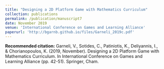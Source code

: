 ```yaml
---
title: "Designing a 2D Platform Game with Mathematics Curriculum"
collection: publications
permalink: /publication/manuscript7
date: November 2019
venue: 'International Conference on Games and Learning Alliance'
paperurl: 'http://bgarnb.github.io/files/Garneli_2019c.pdf'
---
```


<b> Recommended citation:</b> Garneli, V., Sotides, C., Patiniotis, K., Deliyannis, I., & Chorianopoulos, K. (2019, November). Designing a 2D Platform Game with Mathematics Curriculum. In International Conference on Games and Learning Alliance (pp. 42-51). Springer, Cham.
